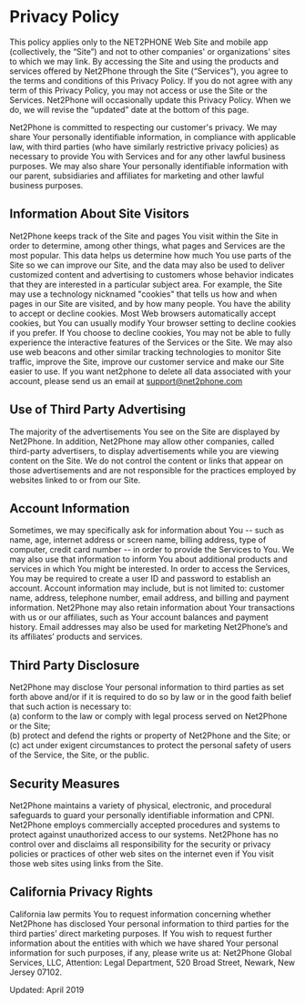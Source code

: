 # Privacy Policy

This policy applies only to the NET2PHONE Web Site and mobile app (collectively, the “Site”) and not to other companies' or organizations' sites to which we may link. By accessing the Site and using the products and services offered by Net2Phone through the Site (“Services”), you agree to the terms and conditions of this Privacy Policy. If you do not agree with any term of this Privacy Policy, you may not access or use the Site or the Services. Net2Phone will occasionally update this Privacy Policy. When we do, we will revise the “updated” date at the bottom of this page.

Net2Phone is committed to respecting our customer's privacy. We may share Your personally identifiable information, in compliance with applicable law, with third parties (who have similarly restrictive privacy policies) as necessary to provide You with Services and for any other lawful business purposes. We may also share Your personally identifiable information with our parent, subsidiaries and affiliates for marketing and other lawful business purposes.

## Information About Site Visitors

Net2Phone keeps track of the Site and pages You visit within the Site in order to determine, among other things, what pages and Services are the most popular. This data helps us determine how much You use parts of the Site so we can improve our Site, and the data may also be used to deliver customized content and advertising to customers whose behavior indicates that they are interested in a particular subject area. For example, the Site may use a technology nicknamed "cookies" that tells us how and when pages in our Site are visited, and by how many people. You have the ability to accept or decline cookies. Most Web browsers automatically accept cookies, but You can usually modify Your browser setting to decline cookies if you prefer. If You choose to decline cookies, You may not be able to fully experience the interactive features of the Services or the Site. We may also use web beacons and other similar tracking technologies to monitor Site traffic, improve the Site, improve our customer service and make our Site easier to use. If you want net2phone to delete all data associated with your account, please send us an email at [support@net2phone.com](mailto:support@net2phone.com)

## Use of Third Party Advertising

The majority of the advertisements You see on the Site are displayed by Net2Phone. In addition, Net2Phone may allow other companies, called third-party advertisers, to display advertisements while you are viewing content on the Site. We do not control the content or links that appear on those advertisements and are not responsible for the practices employed by websites linked to or from our Site.

## Account Information

Sometimes, we may specifically ask for information about You -- such as name, age, internet address or screen name, billing address, type of computer, credit card number -- in order to provide the Services to You. We may also use that information to inform You about additional products and services in which You might be interested. In order to access the Services, You may be required to create a user ID and password to establish an account. Account information may include, but is not limited to: customer name, address, telephone number, email address, and billing and payment information. Net2Phone may also retain information about Your transactions with us or our affiliates, such as Your account balances and payment history. Email addresses may also be used for marketing Net2Phone’s and its affiliates’ products and services.

## Third Party Disclosure

Net2Phone may disclose Your personal information to third parties as set forth above and/or if it is required to do so by law or in the good faith belief that such action is necessary to:  
(a) conform to the law or comply with legal process served on Net2Phone or the Site;  
(b) protect and defend the rights or property of Net2Phone and the Site; or  
(c) act under exigent circumstances to protect the personal safety of users of the Service, the Site, or the public.

## Security Measures

Net2Phone maintains a variety of physical, electronic, and procedural safeguards to guard your personally identifiable information and CPNI. Net2Phone employs commercially accepted procedures and systems to protect against unauthorized access to our systems. Net2Phone has no control over and disclaims all responsibility for the security or privacy policies or practices of other web sites on the internet even if You visit those web sites using links from the Site.

## California Privacy Rights

California law permits You to request information concerning whether Net2Phone has disclosed Your personal information to third parties for the third parties’ direct marketing purposes. If You wish to request further information about the entities with which we have shared Your personal information for such purposes, if any, please write us at: Net2Phone Global Services, LLC, Attention: Legal Department, 520 Broad Street, Newark, New Jersey 07102.

Updated: April 2019
